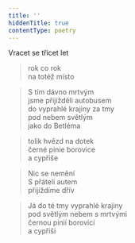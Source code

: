 ```yaml
---
title: ''
hiddenTitle: true
contentType: poetry
---
```


>   

>   

Vracet se třicet let

> rok co rok  
> na totéž místo

> S tím dávno mrtvým  
> jsme přijížděli autobusem  
> do vyprahlé krajiny za tmy  
> pod nebem světlým  
> jako do Betléma

> tolik hvězd na dotek  
> černé pinie borovice  
> a cypřiše

> Nic se nemění  
> S přáteli autem  
> přijíždíme dřív

> Já do té tmy vyprahlé krajiny  
> pod světlým nebem s mrtvými  
> černou pinií borovicí  
> a cypřiši
